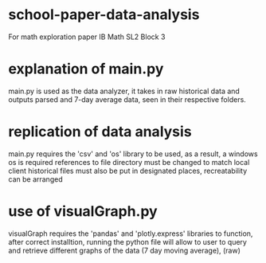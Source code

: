 # school-paper-data-analysis
 For math exploration paper IB Math SL2 Block 3

# explanation of main.py
 main.py is used as the data analyzer, it takes in raw historical data and outputs
 parsed and 7-day average data, seen in their respective folders.

# replication of data analysis
 main.py requires the 'csv' and 'os' library to be used, as a result, a windows os is required
 references to file directory must be changed to match local client
 historical files must also be put in designated places, recreatability can be arranged
 
# use of visualGraph.py
 visualGraph requires the 'pandas' and 'plotly.express' libraries to function, after correct
 installtion, running the python file will allow to user to query and retrieve different graphs of the data
 (7 day moving average), (raw)
